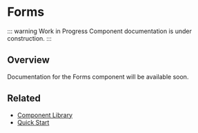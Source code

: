 # Forms

::: warning Work in Progress
Component documentation is under construction.
:::

## Overview

Documentation for the Forms component will be available soon.

## Related

- [Component Library](/components/)
- [Quick Start](/guide/quick-start)
